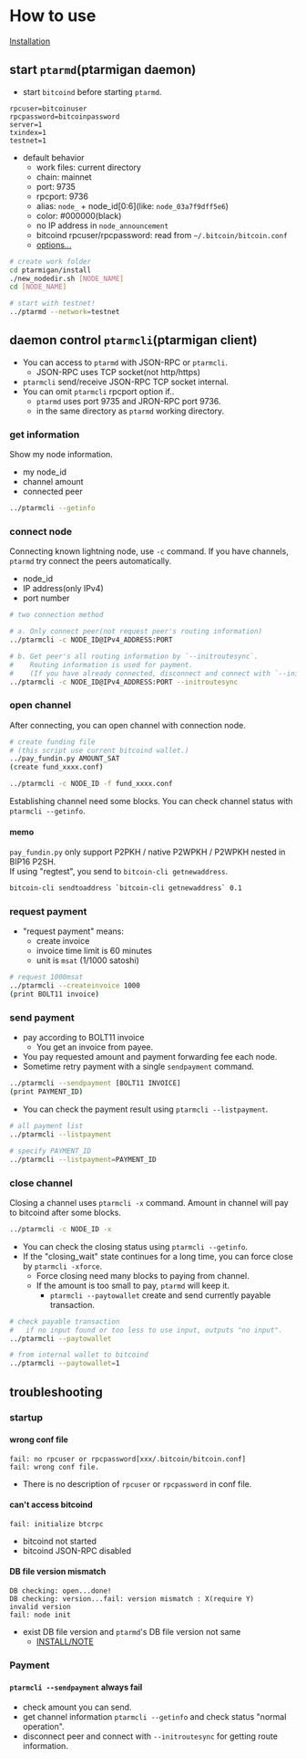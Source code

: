 # How to use

[Installation](INSTALL.md)

## start `ptarmd`(ptarmigan daemon)

* start `bitcoind` before starting `ptarmd`.

```text
rpcuser=bitcoinuser
rpcpassword=bitcoinpassword
server=1
txindex=1
testnet=1
```

* default behavior
  * work files: current directory
  * chain: mainnet
  * port: 9735
  * rpcport: 9736
  * alias: `node_` + node_id[0:6](like: `node_03a7f9dff5e6`)
  * color: #000000(black)
  * no IP address in `node_announcement`
  * bitcoind rpcuser/rpcpassword: read from `~/.bitcoin/bitcoin.conf`
  * [options...](ptarmd.md)

```bash
# create work folder
cd ptarmigan/install
./new_nodedir.sh [NODE_NAME]
cd [NODE_NAME]

# start with testnet!
../ptarmd --network=testnet
```

## daemon control `ptarmcli`(ptarmigan client)

* You can access to `ptarmd` with JSON-RPC or `ptarmcli`.
  * JSON-RPC uses TCP socket(not http/https)
* `ptarmcli` send/receive JSON-RPC TCP socket internal.
* You can omit `ptarmcli` rpcport option if..
  * `ptarmd` uses port 9735 and JRON-RPC port 9736.
  * in the same directory as `ptarmd` working directory.

### get information

Show my node information.

* my node_id
* channel amount
* connected peer

```bash
../ptarmcli --getinfo
```

### connect node

Connecting known lightning node, use `-c` command.
If you have channels, `ptarmd` try connect the peers automatically.

* node_id
* IP address(only IPv4)
* port number

```bash
# two connection method

# a. Only connect peer(not request peer's routing information)
../ptarmcli -c NODE_ID@IPv4_ADDRESS:PORT

# b. Get peer's all routing information by `--initroutesync`.
#    Routing information is used for payment.
#    (If you have already connected, disconnect and connect with `--initroutesync`.)
../ptarmcli -c NODE_ID@IPv4_ADDRESS:PORT --initroutesync
```

### open channel

After connecting, you can open channel with connection node.

```bash
# create funding file
# (this script use current bitcoind wallet.)
../pay_fundin.py AMOUNT_SAT
(create fund_xxxx.conf)

../ptarmcli -c NODE_ID -f fund_xxxx.conf
```

Establishing channel need some blocks.
You can check channel status with `ptarmcli --getinfo`.

#### memo

`pay_fundin.py` only support P2PKH / native P2WPKH / P2WPKH nested in BIP16 P2SH.  
If using "regtest", you send to `bitcoin-cli getnewaddress`.

```bash
bitcoin-cli sendtoaddress `bitcoin-cli getnewaddress` 0.1
```

### request payment

* "request payment" means:
  * create invoice
  * invoice time limit is 60 minutes
  * unit is `msat` (1/1000 satoshi)

```bash
# request 1000msat
../ptarmcli --createinvoice 1000
(print BOLT11 invoice)
```

### send payment

* pay according to BOLT11 invoice
  * You get an invoice from payee.
* You pay requested amount and payment forwarding fee each node.
* Sometime retry payment with a single `sendpayment` command.

```bash
../ptarmcli --sendpayment [BOLT11 INVOICE]
(print PAYMENT_ID)
```

* You can check the payment result using `ptarmcli --listpayment`.

```bash
# all payment list
../ptarmcli --listpayment

# specify PAYMENT_ID
../ptarmcli --listpayment=PAYMENT_ID
```

### close channel

Closing a channel uses `ptarmcli -x` command.
Amount in channel will pay to bitcoind after some blocks.

```bash
../ptarmcli -c NODE_ID -x
```

* You can check the closing status using `ptarmcli --getinfo`.
* If the "closing_wait" state continues for a long time, you can force close by `ptarmcli -xforce`.
  * Force closing need many blocks to paying from channel.
  * If the amount is too small to pay, `ptarmd` will keep it.
    * `ptarmcli --paytowallet` create and send currently payable transaction.

```bash
# check payable transaction
#   if no input found or too less to use input, outputs "no input".
../ptarmcli --paytowallet

# from internal wallet to bitcoind
../ptarmcli --paytowallet=1
```

## troubleshooting

### startup

#### wrong conf file

```text
fail: no rpcuser or rpcpassword[xxx/.bitcoin/bitcoin.conf]
fail: wrong conf file.
```

* There is no description of `rpcuser` or `rpcpassword` in conf file.

#### can't access bitcoind

```text
fail: initialize btcrpc
```

* bitcoind not started
* bitcoind JSON-RPC disabled

#### DB file version mismatch

```text
DB checking: open...done!
DB checking: version...fail: version mismatch : X(require Y)
invalid version
fail: node init
```

* exist DB file version and `ptarmd`'s DB file version not same
  * [INSTALL/NOTE](INSTALL.md#NOTE)

### Payment

#### `ptarmcli --sendpayment` always fail

* check amount you can send.
* get channel information `ptarmcli --getinfo` and check status "normal operation".
* disconnect peer and connect with `--initroutesync` for getting route information.
